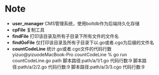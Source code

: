 
# Note

* **user_manager** CMS管理系统，使用boltdb作为后端持久化存储
* **cpFile** 复制工具
* **findFile** 打印该目录及所有子目录下所有文件的文件名
* **findGoFile**  仅打印该目录及所有子目录下以.go或者.cgo为后缀的文件名
* **countCodeLine**   统计.go或者.cgo文件的代码行数
    yizuo@yizuodeMacBook-Pro countCodeLine % go run countCodeLine.go path
    脚本路径:path/a/1/1.go  代码行数:9
    脚本路径:path/a/2/2.go  代码行数:9
    脚本路径:path/a/3/3.cgo 代码行数:9
